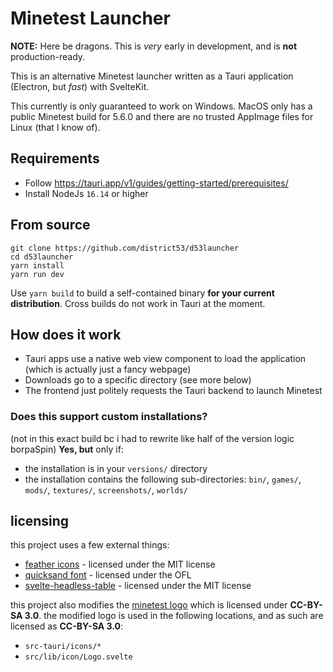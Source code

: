# Minetest Launcher

**NOTE:** Here be dragons. This is _very_ early in development, and is **not** production-ready.

This is an alternative Minetest launcher written as a Tauri application (Electron, but _fast_) with SvelteKit.

This currently is only guaranteed to work on Windows. MacOS only has a public Minetest build for 5.6.0 and there are no
trusted AppImage files for Linux (that I know of).

## Requirements
- Follow https://tauri.app/v1/guides/getting-started/prerequisites/
- Install NodeJs `16.14` or higher

## From source
```
git clone https://github.com/district53/d53launcher
cd d53launcher
yarn install
yarn run dev
```

Use `yarn build` to build a self-contained binary **for your current distribution**. Cross builds do not work in Tauri at the moment.

## How does it work
- Tauri apps use a native web view component to load the application (which is actually just a fancy webpage)
- Downloads go to a specific directory (see more below)
- The frontend just politely requests the Tauri backend to launch Minetest

### Does this support custom installations?

(not in this exact build bc i had to rewrite like half of the version logic borpaSpin)
**Yes, but** only if:
- the installation is in your `versions/` directory
- the installation contains the following sub-directories: `bin/`, `games/`, `mods/`, `textures/`, `screenshots/`, `worlds/`

## licensing
this project uses a few external things:
- [feather icons](https://feathericons.com/) - licensed under the MIT license
- [quicksand font](https://fonts.google.com/specimen/Quicksand) - licensed under the OFL
- [svelte-headless-table](https://github.com/bryanmylee/svelte-headless-table) - licensed under the MIT license

this project also modifies the [minetest logo](https://www.minetest.net/media/icon.svg) which is licensed under **CC-BY-SA 3.0**.
the modified logo is used in the following locations, and as such are licensed as **CC-BY-SA 3.0**:
- `src-tauri/icons/*`
- `src/lib/icon/Logo.svelte`